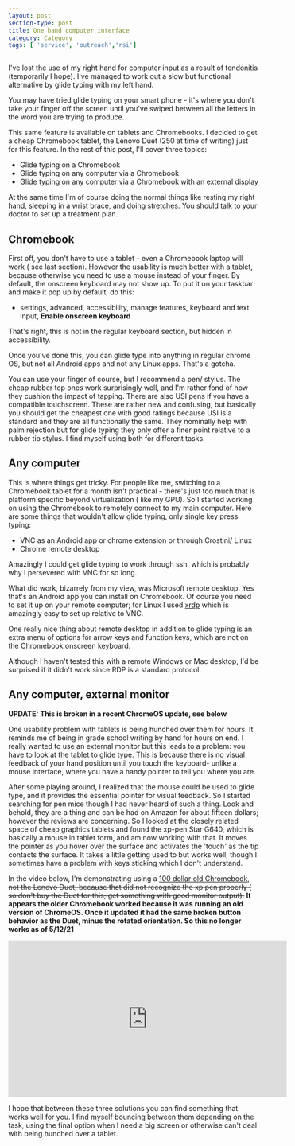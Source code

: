 ```yaml
---
layout: post
section-type: post
title: One hand computer interface
category: Category
tags: [ 'service', 'outreach','rsi']
---
```

I've lost the use of my right hand for computer  input as a result of tendonitis (temporarily  I hope). I've managed to work out a slow but functional alternative by glide typing with my left hand.

You may have tried glide typing on your smart phone - it's where you don't take your finger off the screen until you've swiped between all the letters in the word you are trying to produce.

This same feature is available on tablets and Chromebooks. I decided to get a cheap Chromebook tablet, the Lenovo Duet (250 at time of writing)  just for this feature. In the rest of this post, I'll cover three topics:

- Glide typing on a Chromebook
- Glide typing on any computer via a Chromebook
- Glide typing on any computer via a Chromebook with an external display

At the same time I'm of course doing the normal things like resting my right hand, sleeping in a wrist brace, and [doing stretches](https://www.rsipain.com/stretching-exercises.php). You should talk to your doctor to set up a treatment plan.

## Chromebook

First off, you don't have to use a tablet - even a Chromebook laptop will work ( see last section).
 However the usability is much better with a tablet, because otherwise you need to use a mouse instead of your finger.
 By default, the onscreen keyboard may not  show up. To put it on your taskbar and make it pop up by default, do this:

 - settings, advanced, accessibility, manage features, keyboard and text input, **Enable onscreen keyboard**

That's right, this is not in the regular keyboard section, but hidden in accessibility.

Once you've done this, you can glide type into anything in regular chrome OS, but not all Android apps and not any Linux apps. That's a gotcha.

You can use your finger of course, but  I recommend a pen/ stylus. The cheap rubber top ones work surprisingly well, and I'm rather fond of how they cushion the impact of tapping. There are also USI pens if you have a compatible touchscreen. These are rather new and confusing, but basically you should get the cheapest one with good ratings because USI is a standard and they are all functionally the same. They nominally help with  palm rejection but for glide typing they only offer a finer point relative to a rubber tip stylus. I find myself using both for different tasks.

## Any computer

This is where things get tricky. For people like me, switching to a Chromebook tablet for a month isn't practical - there's just too much that is platform specific beyond virtualization ( like my GPU).
So I started working on using the Chromebook to remotely connect to my main computer. Here are some things that wouldn't allow glide typing, only single key press typing:

- VNC as an Android app or chrome extension or through Crostini/ Linux
- Chrome remote desktop

Amazingly I could get  glide typing to work through ssh, which is probably why I persevered with VNC for so long.

What did work, bizarrely from my view, was Microsoft remote desktop. Yes that's an Android app you can install on Chromebook. Of course you need to set it up on your remote computer; for Linux I used [xrdp](https://linuxize.com/post/how-to-install-xrdp-on-ubuntu-18-04/) which  is amazingly easy to  set up relative to VNC.

One really nice thing about remote desktop in addition to glide typing  is an extra menu of options for arrow keys and function keys, which are not on the Chromebook onscreen keyboard.

Although I haven't tested this with a remote Windows or Mac desktop, I'd be surprised if it didn't work since RDP is a standard protocol.

## Any computer, external monitor

**UPDATE: This is broken in a recent ChromeOS update, see below**

One usability problem with tablets is being hunched over them for hours. It reminds me of being in grade school writing by hand for hours on end. I really wanted to use an external monitor but this leads to a problem: you have to look at the tablet to glide type. This is because there is no visual feedback of your hand position until you touch the keyboard- unlike a mouse interface, where you have a handy pointer to tell you where you are. 

After some playing around, I  realized that the mouse could be used to glide type, and it provides the essential pointer for visual feedback. So I started searching for pen mice though I had never heard of such a thing. Look and behold, they are a thing and can be had on Amazon for about fifteen dollars; however the reviews are concerning. So I looked at the closely related space of cheap graphics tablets and found the xp-pen Star G640,  which is basically a mouse in tablet form, and am now working with that. It moves the pointer as you  hover over the surface and activates the 'touch' as the tip contacts the surface. It takes a little getting used to but works well, though I sometimes have a problem with keys sticking which I don't understand. 

~~In the video below,  I'm demonstrating using a [100 dollar old Chromebook](https://www.walmart.com/ip/Lenovo-N22-20-Chromebook-Intel-Celeron-1-60-GHz-4GB-Ram-16GB-Chrome-OS-Scratch-and-Dent/964042955?wmlspartner=wlpa&selectedSellerId=101007949&&adid=22222222227431339884&wl0=&wl1=g&wl2=c&wl3=513788782795&wl4=aud-430887228898:pla-1250006380924&wl5=9013521&wl6=&wl7=&wl8=&wl9=pla&wl10=141452483&wl11=online&wl12=964042955&veh=sem&gclid=Cj0KCQjwppSEBhCGARIsANIs4p6MEfw8NOqz5L0HlD3THCzuquuc54EBmqT_HPbksuT9mdyYSBvXftIaArDrEALw_wcB&gclsrc=aw.ds), not the Lenovo Duet, because that did not recognize the xp pen properly ( so don't buy the Duet for this; get something with good monitor output).~~ **It appears the older Chromebook worked because it was running an old version of ChromeOS. Once it updated it had the same broken button behavior as the Duet, minus the rotated orientation. So this no longer works as of 5/12/21**

<iframe width="560" height="315" src="https://youtu.be/AvUJp75DM54" frameborder="0" allow="accelerometer; autoplay; encrypted-media; gyroscope; picture-in-picture" allowfullscreen></iframe>

I hope that between these three solutions you can find something that works well for you. I find myself bouncing between them depending on the task, using the final option when I need a big screen or otherwise can't deal with being hunched over a tablet.
